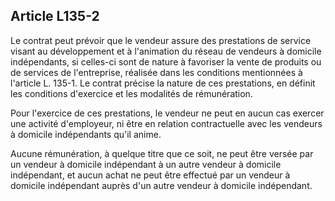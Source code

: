 Article L135-2
----
Le contrat peut prévoir que le vendeur assure des prestations de service visant
au développement et à l'animation du réseau de vendeurs à domicile indépendants,
si celles-ci sont de nature à favoriser la vente de produits ou de services de
l'entreprise, réalisée dans les conditions mentionnées à l'article L. 135-1. Le
contrat précise la nature de ces prestations, en définit les conditions
d'exercice et les modalités de rémunération.

Pour l'exercice de ces prestations, le vendeur ne peut en aucun cas exercer une
activité d'employeur, ni être en relation contractuelle avec les vendeurs à
domicile indépendants qu'il anime.

Aucune rémunération, à quelque titre que ce soit, ne peut être versée par un
vendeur à domicile indépendant à un autre vendeur à domicile indépendant, et
aucun achat ne peut être effectué par un vendeur à domicile indépendant auprès
d'un autre vendeur à domicile indépendant.
